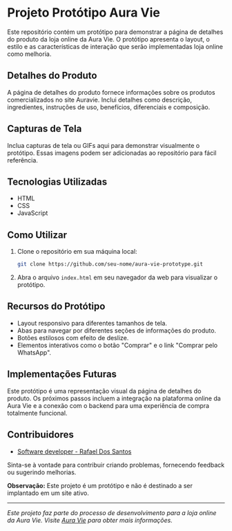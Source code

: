 
# Projeto Protótipo Aura Vie

Este repositório contém um protótipo para demonstrar a página de detalhes do produto da loja online da Aura Vie. O protótipo apresenta o layout, o estilo e as características de interação que serão implementadas loja online como melhoria.

## Detalhes do Produto

A página de detalhes do produto fornece informações sobre os produtos comercializados no site Auravie. Inclui detalhes como descrição, ingredientes, instruções de uso, benefícios, diferenciais e composição.

## Capturas de Tela

Inclua capturas de tela ou GIFs aqui para demonstrar visualmente o protótipo. Essas imagens podem ser adicionadas ao repositório para fácil referência.

## Tecnologias Utilizadas

- HTML
- CSS
- JavaScript

## Como Utilizar

1. Clone o repositório em sua máquina local:

   ```bash
   git clone https://github.com/seu-nome/aura-vie-prototype.git
   ```

2. Abra o arquivo `index.html` em seu navegador da web para visualizar o protótipo.

## Recursos do Protótipo

- Layout responsivo para diferentes tamanhos de tela.
- Abas para navegar por diferentes seções de informações do produto.
- Botões estilosos com efeito de deslize.
- Elementos interativos como o botão "Comprar" e o link "Comprar pelo WhatsApp".

## Implementações Futuras

Este protótipo é uma representação visual da página de detalhes do produto. Os próximos passos incluem a integração na plataforma online da Aura Vie e a conexão com o backend para uma experiência de compra totalmente funcional.

## Contribuidores

- [Software developer - Rafael Dos Santos](https://github.com/Rafasennin)

Sinta-se à vontade para contribuir criando problemas, fornecendo feedback ou sugerindo melhorias.

**Observação:** Este projeto é um protótipo e não é destinado a ser implantado em um site ativo.

---
*Este projeto faz parte do processo de desenvolvimento para a loja online da Aura Vie. Visite [Aura Vie](https://www.auravie.com.br/) para obter mais informações.*

